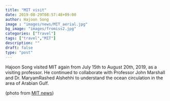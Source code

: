 ```yaml
---
title: "MIT visit"
date: 2019-08-29T08:57:48+09:00
author: Hajoon Song
image : "images/news/MIT_aerial.jpg"
bg_image: "images/fromiss2.jpg"
categories: ["Travel"]
tags: ["travel","MIT"]
description: ""
draft: false
type: "post"
---
```


Hajoon Song visited MIT again from July 15th to August 20th, 2019, as a visiting professor.
He continued to collaborate with Professor John Marshall and Dr. MaryamRashed Alshehhi to understand the ocean circulation in the area of Arabian Gulf.

(photo from [MIT news](http://news.mit.edu/sites/mit.edu.newsoffice/files/styles/news_article_image_top_slideshow/public/images/2016/MIT-2016-Campus-Aerial-01_0.jpg?itok=QyJZZZwc))
